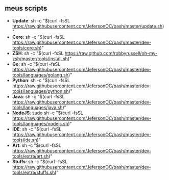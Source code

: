 ## meus scripts

* **Update**: sh -c "$(curl -fsSL https://raw.githubusercontent.com/JefersonOC/bash/master/update.sh)"
* **Core**: sh -c "$(curl -fsSL https://raw.githubusercontent.com/JefersonOC/bash/master/dev-tools/core.sh)"
* **ZSH**: sh -c "$(curl -fsSL https://raw.github.com/robbyrussell/oh-my-zsh/master/tools/install.sh)"
* **Go**: sh -c "$(curl -fsSL https://raw.githubusercontent.com/JefersonOC/bash/master/dev-tools/languages/golang.sh)"
* **Python**: sh -c "$(curl -fsSL https://raw.githubusercontent.com/JefersonOC/bash/master/dev-tools/languages/python.sh)"
* **Java**: sh -c "$(curl -fsSL https://raw.githubusercontent.com/JefersonOC/bash/master/dev-tools/languages/java.sh)"
* **NodeJS**: sudo sh -c "$(curl -fsSL https://raw.githubusercontent.com/JefersonOC/bash/master/dev-tools/languages/nodejs.sh)"
* **IDE**: sh -c "$(curl -fsSL https://raw.githubusercontent.com/JefersonOC/bash/master/dev-tools/ide.sh)"
* **Art**: sh -c "$(curl -fsSL https://raw.githubusercontent.com/JefersonOC/bash/master/dev-tools/extra/art.sh)"
* **Stuffs**: sh -c "$(curl -fsSL https://raw.githubusercontent.com/JefersonOC/bash/master/dev-tools/extra/stuffs.sh)"
